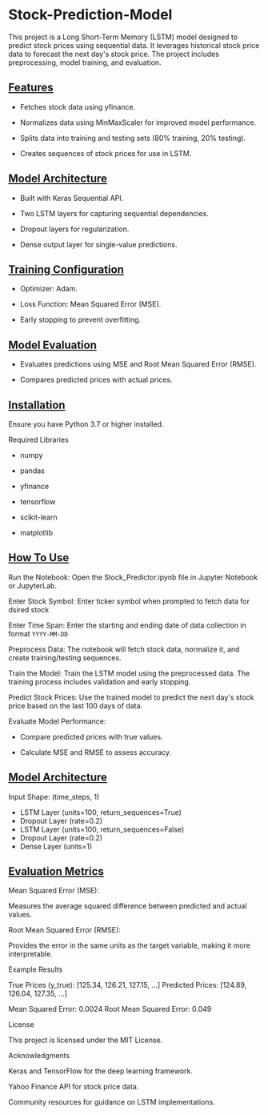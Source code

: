 # Stock-Prediction-Model
This project is a Long Short-Term Memory (LSTM) model designed to predict stock prices using sequential data. It leverages historical stock price data to forecast the next day's stock price. The project includes preprocessing, model training, and evaluation.

<h2><u>Features</u></h2>

- Fetches stock data using yfinance.

- Normalizes data using MinMaxScaler for improved model performance.

- Splits data into training and testing sets (80% training, 20% testing).

- Creates sequences of stock prices for use in LSTM.

<h2><u>Model Architecture</u></h2>

- Built with Keras Sequential API.

- Two LSTM layers for capturing sequential dependencies.

- Dropout layers for regularization.

- Dense output layer for single-value predictions.

<h2><u>Training Configuration</u></h2>

- Optimizer: Adam.

- Loss Function: Mean Squared Error (MSE).

- Early stopping to prevent overfitting.

<h2><u>Model Evaluation</u></h2>

- Evaluates predictions using MSE and Root Mean Squared Error (RMSE).

- Compares predicted prices with actual prices.

<h2><u>Installation</u></h2>

Ensure you have Python 3.7 or higher installed. 

Required Libraries

- numpy

- pandas

- yfinance

- tensorflow

- scikit-learn

- matplotlib

<h2><u>How To Use</u></h2>

Run the Notebook:
Open the Stock_Predictor.ipynb file in Jupyter Notebook or JupyterLab.

Enter Stock Symbol:
Enter ticker symbol when prompted to fetch data for dsired stock  

Enter Time Span: 
Enter the starting and ending date of data collection in format `YYYY-MM-DD`

Preprocess Data:
The notebook will fetch stock data, normalize it, and create training/testing sequences.

Train the Model:
Train the LSTM model using the preprocessed data. The training process includes validation and early stopping.

Predict Stock Prices:
Use the trained model to predict the next day's stock price based on the last 100 days of data.

Evaluate Model Performance:

- Compare predicted prices with true values.

- Calculate MSE and RMSE to assess accuracy.

<h2><u>Model Architecture</u></h2>

Input Shape: (time_steps, 1)

- LSTM Layer (units=100, return_sequences=True)
- Dropout Layer (rate=0.2)
- LSTM Layer (units=100, return_sequences=False)
- Dropout Layer (rate=0.2)
- Dense Layer (units=1)

<h2><u>Evaluation Metrics</u></h2>

Mean Squared Error (MSE):

Measures the average squared difference between predicted and actual values.

Root Mean Squared Error (RMSE):

Provides the error in the same units as the target variable, making it more interpretable.

Example Results

True Prices (y_true): [125.34, 126.21, 127.15, ...]
Predicted Prices: [124.89, 126.04, 127.35, ...]

Mean Squared Error: 0.0024
Root Mean Squared Error: 0.049



License

This project is licensed under the MIT License.

Acknowledgments

Keras and TensorFlow for the deep learning framework.

Yahoo Finance API for stock price data.

Community resources for guidance on LSTM implementations.
